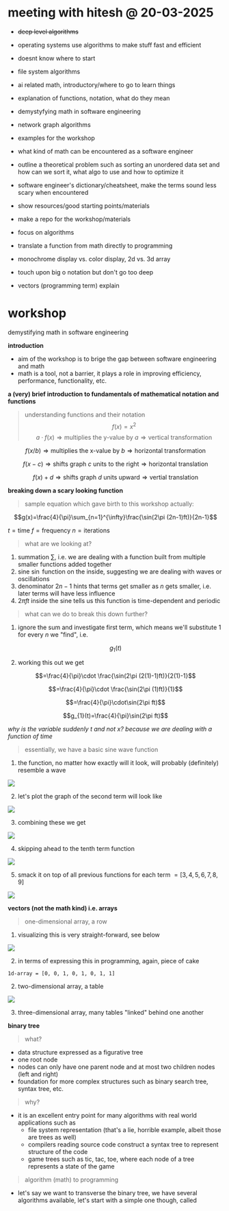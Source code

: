 # meeting with hitesh @ 20-03-2025
- ~~deep level algorithms~~
- operating systems use algorithms to make stuff fast and efficient
- doesnt know where to start
- file system algorithms
- ai related math, introductory/where to go to learn things
- explanation of functions, notation, what do they mean
- demystyfying math in software engineering
- network graph algorithms
- examples for the workshop
- what kind of math can be encountered as a software engineer
- outline a theoretical problem such as sorting an unordered data set and how can we sort it, what algo to use and how to optimize it
- software engineer's dictionary/cheatsheet, make the terms sound less scary when encountered
- show resources/good starting points/materials
- make a repo for the workshop/materials
- focus on algorithms

- translate a function from math directly to programming
- monochrome display vs. color display, 2d vs. 3d array
- touch upon big o notation but don't go too deep

- vectors (programming term) explain

# workshop

demystifying math in software engineering

**introduction**

- aim of the workshop is to brige the gap between software engineering and math
- math is a tool, not a barrier, it plays a role in improving efficiency, performance, functionality, etc.

**a (very) brief introduction to fundamentals of mathematical notation and functions**
 
> understanding functions and their notation
$$f(x)=x^2$$
$$a\cdot f(x) \Rightarrow \text{multiplies the y-value by } a \Rightarrow \text{vertical transformation}$$

$$f(x/b) \Rightarrow \text{multiplies the x-value by } b \Rightarrow \text{horizontal transformation}$$

$$f(x-c) \Rightarrow \text{shifts graph } c \text{ units to the right} \Rightarrow \text{horizontal translation}$$

$$f(x)+d \Rightarrow \text{shifts graph } d \text{ units upward} \Rightarrow \text{vertial translation}$$


**breaking down a scary looking function**
> sample equation which gave birth to this workshop actually:

$$g(x)=\frac{4}{\pi}\sum_{n=1}^{\infty}\frac{\sin(2\pi (2n-1)ft)}{2n-1}$$

$t=\text{time}$ $f=\text{frequency}$ $n=\text{iterations}$

> what are we looking at?

1. summation $\sum$, i.e. we are dealing with a function built from multiple smaller functions added together
2. sine $\sin$ function on the inside, suggesting we are dealing with waves or oscillations
3. denominator $2n-1$ hints that terms get smaller as $n$ gets smaller, i.e. later terms will have less influence
4. $2\pi ft$ inside the sine tells us this function is time-dependent and periodic

> what can we do to break this down further?

1. ignore the sum and investigate first term, which means we'll substitute $1$ for every $n$ we "find", i.e.

$$g_{1}(t)$$

2. working this out we get

$$=\frac{4}{\pi}\cdot \frac{\sin(2\pi (2(1)-1)ft)}{2(1)-1}$$

$$=\frac{4}{\pi}\cdot \frac{\sin(2\pi (1)ft)}{1}$$

$$=\frac{4}{\pi}\cdot\sin(2\pi ft)$$

$$g_{1}(t)=\frac{4}{\pi}\sin(2\pi ft)$$

*why is the variable suddenly $t$ and not $x$? because we are dealing with a function of time*

> essentially, we have a basic sine wave function

1. the function, no matter how exactly will it look, will probably (definitely) resemble a wave

![](./assets/first-term-function.png)

2. let's plot the graph of the second term will look like

![](./assets/second-term-function.png)

3. combining these we get

![](./assets/sum-two-terms.png)

4. skipping ahead to the tenth term function

![](./assets/tenth-term-function.png)

5. smack it on top of all previous functions for each term $=[3, 4, 5, 6, 7, 8, 9]$

![](./assets/sum-ten-terms.png)

**vectors (not the math kind) i.e. arrays**

> one-dimensional array, a row

1. visualizing this is very straight-forward, see below

![](./assets/1d-array.png)

2. in terms of expressing this in programming, again, piece of cake

`1d-array = [0, 0, 1, 0, 1, 0, 1, 1]`

2. two-dimensional array, a table

![](./assets/2d-array.png)

3. three-dimensional array, many tables "linked" behind one another 

**binary tree**
> what?

- data structure expressed as a figurative tree
- one root node
- nodes can only have one parent node and at most two children nodes (left and right)
- foundation for more complex structures such as binary search tree, syntax tree, etc.

> why?

- it is an excellent entry point for many algorithms with real world applications such as
    - file system representation (that's a lie, horrible example, albeit those are trees as well)
    - compilers reading source code construct a syntax tree to represent structure of the code
    - game trees such as tic, tac, toe, where each node of a tree represents a state of the game

> algorithm (math) to programming 

- let's say we want to transverse the binary tree, we have several algorithms available, let's start with a simple one though, called 